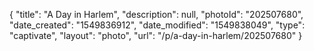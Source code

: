 {
    "title": "A Day in Harlem",
    "description": null,
    "photoId": "202507680",
    "date_created": "1549836912",
    "date_modified": "1549838049",
    "type": "captivate",
    "layout": "photo",
    "url": "\/p\/a-day-in-harlem\/202507680"
}